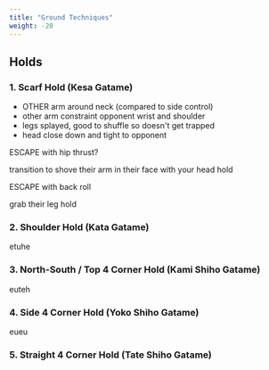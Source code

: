 ```yaml
---
title: "Ground Techniques"
weight: -20
---
```


## Holds

### 1. Scarf Hold (Kesa Gatame)

- OTHER arm around neck (compared to side control)
- other arm constraint opponent wrist and shoulder
- legs splayed, good to shuffle so doesn't get trapped
- head close down and tight to opponent

ESCAPE with hip thrust?

transition to shove their arm in their face with your head hold

ESCAPE with back roll



grab their leg hold

### 2. Shoulder Hold (Kata Gatame)

etuhe

### 3. North-South / Top 4 Corner Hold (Kami Shiho Gatame)

euteh

### 4.  Side 4 Corner Hold (Yoko Shiho Gatame)

eueu

### 5.  Straight 4 Corner Hold (Tate Shiho Gatame)



